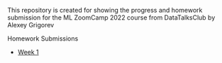 This repository is created for showing the progress and homework submission for the ML ZoomCamp 2022 course from DataTalksClub by Alexey Grigorev

Homework Submissions
- [Week 1](../Week1/homework.ipynb)